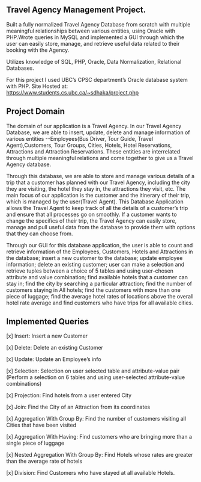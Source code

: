 ## Travel Agency Management Project.
Built a fully normalized Travel Agency Database from scratch with multiple meaningful relationships between various entities, using Oracle with PHP.Wrote queries in MySQL and implemented a GUI through which the user can easily store, manage, and retrieve useful data related to their booking with the Agency.

Utilizes knowledge of SQL, PHP, Oracle, Data Normalization, Relational Databases.  

For this project I used UBC’s CPSC department’s Oracle database system with PHP.
Site Hosted at: https://www.students.cs.ubc.ca/~sdhaka/project.php


## Project Domain
The domain of our application is a Travel Agency. In our Travel Agency Database, we are able to insert, update, delete and manage information of various entities --Employees(Bus Driver, Tour Guide, Travel Agent),Customers, Tour Groups, Cities, Hotels, Hotel Reservations, Attractions and Attraction Reservations. These entities are interrelated through multiple meaningful relations and come together to give us a Travel Agency database.

Through this database, we are able to store and manage various details of a trip that a customer has planned with our Travel Agency, including the city they are visiting, the hotel they stay in, the attractions they visit, etc. The main focus of our application is the customer and the itinerary of their trip, which is managed by the user(Travel Agent). This Database Application allows the Travel Agent to keep track of all the details of a customer’s trip and ensure that all processes go on smoothly. If a customer wants to change the specifics of their trip, the Travel Agency can easily store, manage and pull useful data from the database to provide them with options that they can choose from.

Through our GUI for this database application, the user is able to count and retrieve information of the Employees, Customers, Hotels and Attractions in the database; insert a new customer to the database; update employee information; delete an existing customer; user can make a selection and retrieve tuples between a choice of 5 tables and using user-chosen attribute and value combination; find available hotels that a customer can stay in; find the city by searching a particular attraction; find the number of customers staying in All hotels; find the customers with more than one piece of luggage; find the average hotel rates of locations above the overall hotel rate average and find customers who have trips for all available cities.


## Implemented Queries

[x] Insert: Insert a new Customer

[x] Delete: Delete an existing Customer

[x] Update: Update an Employee’s info
   
[x] Selection: Selection on user selected table and attribute-value pair
(Perform a selection on 6 tables and using user-selected attribute-value
combinations)

[x] Projection: Find hotels from a user entered City

[x] Join: Find the City of an Attraction from its coordinates

[x] Aggregation With Group By: Find the number of customers visiting all Cities that
have been visited

[x] Aggregation With Having: Find customers who are bringing more than a single
piece of luggage

[x] Nested Aggregation With Group By: Find Hotels whose rates are greater than the
average rate of hotels

[x] Division: Find Customers who have stayed at all available Hotels.
